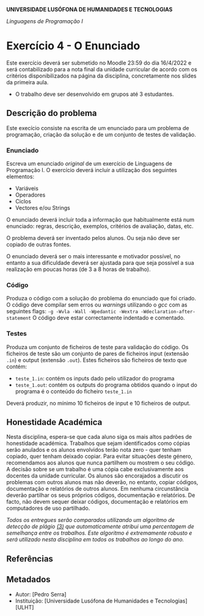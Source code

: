 **UNIVERSIDADE LUSÓFONA DE HUMANIDADES E TECNOLOGIAS**

*Linguagens de Programação I*

# Exercício 4 - O Enunciado

Este exercício deverá ser submetido no Moodle 23:59 do dia 16/4/2022 e será contabilizado para a nota final da unidade curricular de acordo com os critérios disponibilizados na página da disciplina, concretamente nos slides da primeira aula.

- O trabalho deve ser desenvolvido em grupos até 3 estudantes.

## Descrição do problema

Este execício consiste na escrita de um enunciado para um problema de programação, criação da solução e de um conjunto de testes de validação.

### Enunciado
Escreva um enunciado *original* de um exercício de Linguagens de Programação I. O exercício deverá incluir a utilização dos seguintes elementos:
* Variáveis
* Operadores
* Ciclos
* Vectores e/ou Strings

O enunciado deverá incluir toda a informação que habitualmente está num enunciado: regras, descrição, exemplos, critérios de avaliação, datas, etc.

O problema deverá ser inventado pelos alunos. Ou seja não deve ser copiado de outras fontes.

O enunciado deverá ser o mais interessante e motivador possível, no entanto a sua dificuldade deverá ser ajustada para que seja possível a sua realização em poucas horas (de 3 a 8 horas de trabalho).

### Código
Produza o código com a solução do problema do enunciado que foi criado. O código deve compilar sem erros ou *warnings* utilizando o *gcc* com as seguintes flags:
`-g -Wvla -Wall -Wpedantic -Wextra -Wdeclaration-after-statement`
O código deve estar correctamente indentado e comentado.

### Testes
Produza um conjunto de ficheiros de teste para validação do código. Os ficheiros de teste são um conjunto de pares de ficheiros input (extensão `.in`) e output (extensão `.out`). Estes ficheiros são ficheiros de texto que contém:
- `teste_1.in`: contém os inputs dado pelo utilizador do programa
- `teste_1.out`: contém os outputs do programa obtidos quando o input do programa é o conteúdo do ficheiro `teste_1.in`

Deverá produzir, no mínimo 10 ficheiros de input e 10 ficheiros de output.

## Honestidade Académica

Nesta disciplina, espera-se que cada aluno siga os mais altos padrões de honestidade académica. Trabalhos que sejam identificados como cópias serão anulados e os alunos envolvidos terão nota zero - quer tenham copiado, quer tenham deixado copiar.
Para evitar situações deste género, recomendamos aos alunos que nunca partilhem ou mostrem o seu código.
A decisão sobre se um trabalho é uma cópia cabe exclusivamente aos docentes da unidade curricular.
Os alunos são encorajados a discutir os problemas com outros alunos mas não deverão, no entanto, copiar códigos, documentação e relatórios de outros alunos. Em nenhuma circunstância deverão partilhar os seus próprios códigos, documentação e relatórios. De facto, não devem sequer deixar códigos, documentação e relatórios em computadores de uso partilhado.

*Todos os entregues serão comparados utilizando um algoritmo de detecção de plágio [(3)](#ref3) que automaticamente atribui uma percentagem de semelhança entre os trabalhos. Este algoritmo é extremamente robusto e será utilizado nesta disciplina em todos os trabalhos ao longo do ano.* 

## Referências


## Metadados

* Autor: [Pedro Serra]
* Instituição: [Universidade Lusófona de Humanidades e Tecnologias][ULHT]
